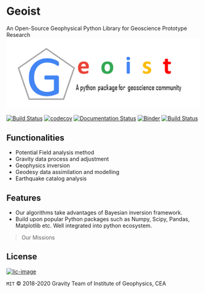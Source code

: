 # Geoist  
An Open-Source Geophysical Python Library for Geoscience Prototype Research
![alt text][logo]

[logo]: ./geoist.png "Geoist"

[![Build Status](https://travis-ci.org/igp-gravity/geoist.svg?branch=master)](https://travis-ci.org/igp-gravity/geoist)
[![codecov](https://codecov.io/gh/igp-gravity/geoist/branch/master/graph/badge.svg)](https://codecov.io/gh/igp-gravity/geoist)
[![Documentation Status](https://readthedocs.org/projects/pip/badge/?version=latest&style=flat)](https://geoist.readthedocs.io/en/latest/)
[![Binder](https://binder.pangeo.io/badge.svg)](https://binder.pangeo.io/v2/gh/igp-gravity/geoist/master)
[![Build Status](https://dev.azure.com/chenshi1980/geoist/_apis/build/status/igp-gravity.geoist)](https://dev.azure.com/chenshi1980/geoist/_build/latest?definitionId=1)

## Functionalities

* Potential Field analysis method
* Gravity data process and adjustment
* Geophysics inversion
* Geodesy data assimilation and modelling
* Earthquake catalog analysis

## Features

* Our algorithms take advantages of Bayesian inversion framework.
* Build upon popular Python packages such as Numpy, Scipy, Pandas, Matplotlib etc. Well integrated into python ecosystem.

> Our Missions

License
-------

[![lic-image](https://img.shields.io/dub/l/vibe-d.svg)](LICENSE)

`MIT`  © 2018-2020 Gravity Team of Institute of Geophysics, CEA
